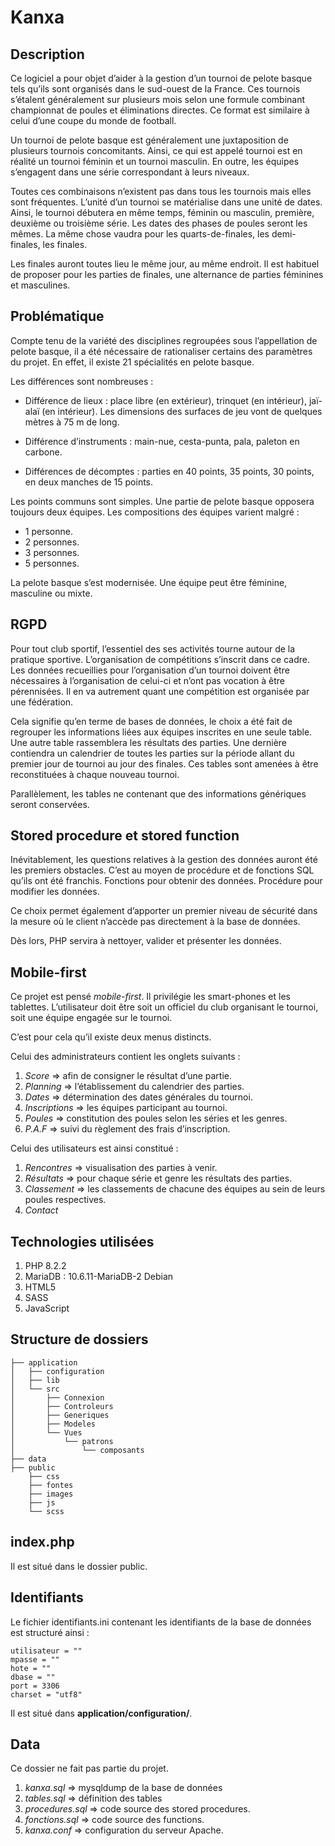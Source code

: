 # Kanxa

## Description

Ce logiciel a pour objet d’aider à la gestion d’un tournoi de pelote basque tels qu’ils sont organisés dans le sud-ouest de la France. Ces tournois s’étalent généralement sur plusieurs mois selon une formule combinant championnat de poules et éliminations directes. Ce format est similaire à celui d’une coupe du monde de football.

Un tournoi de pelote basque est généralement une juxtaposition de plusieurs tournois concomitants. Ainsi, ce qui est appelé tournoi est en réalité un tournoi féminin et un tournoi masculin. En outre, les équipes s’engagent dans une série correspondant à leurs niveaux.

Toutes ces combinaisons n’existent pas dans tous les tournois mais elles sont fréquentes. L’unité d’un tournoi se matérialise dans une unité de dates. Ainsi, le tournoi débutera en même temps, féminin ou masculin, première, deuxième ou troisième série. Les dates des phases de poules seront les mêmes. La même chose vaudra pour les quarts-de-finales, les demi-finales, les finales.

Les finales auront toutes lieu le même jour, au même endroit. Il est habituel de proposer pour les parties de finales, une alternance de parties féminines et masculines. 

## Problématique

Compte tenu de la variété des disciplines regroupées sous l’appellation de pelote basque, il a été nécessaire de rationaliser certains des paramètres du projet. En effet, il existe 21 spécialités en pelote basque.

Les différences sont nombreuses :

- Différence de lieux : place libre (en extérieur), trinquet (en intérieur),  jaï-alaï (en intérieur). Les dimensions des surfaces de jeu vont de quelques mètres à 75 m de long.

- Différence d’instruments :  main-nue, cesta-punta, pala, paleton en carbone.

- Différences de décomptes : parties en 40 points, 35 points, 30 points, en deux manches de 15 points.

Les points communs sont simples. Une partie de pelote basque opposera toujours deux équipes. Les compositions des équipes varient malgré :
- 1 personne.
- 2 personnes.
- 3 personnes.
- 5 personnes.

La pelote basque s’est modernisée. Une équipe peut être féminine, masculine ou mixte.

## RGPD

Pour tout club sportif, l’essentiel des ses activités tourne autour de la pratique sportive. L’organisation de compétitions s’inscrit dans ce cadre.  Les données recueillies pour l’organisation d’un tournoi doivent être nécessaires à l’organisation de celui-ci et n’ont pas vocation à être pérennisées. Il en va autrement quant une compétition est organisée par une fédération.

Cela signifie qu’en terme de bases de données, le choix a été fait de regrouper les informations liées aux équipes inscrites en une seule table. Une autre table rassemblera les résultats des parties. Une dernière contiendra un calendrier de toutes les parties sur la période allant du premier jour de tournoi au jour des finales. Ces tables sont amenées à être reconstituées à chaque nouveau tournoi.

Parallèlement, les tables ne contenant que des informations génériques seront conservées.

## Stored procedure et stored function

Inévitablement, les questions relatives à la gestion des données auront été les premiers obstacles. C’est au moyen de procédure et de fonctions SQL qu’ils ont été franchis. Fonctions pour obtenir des données. Procédure pour modifier les données.

Ce choix permet également d’apporter un premier niveau de sécurité dans la mesure où le client n’accède pas directement à la base de données.

Dès lors, PHP servira à nettoyer, valider et présenter les données. 

## Mobile-first

Ce projet est pensé *mobile-first*. Il privilégie les smart-phones et les tablettes. L’utilisateur doit être soit un officiel du club organisant le tournoi, soit une équipe engagée sur le tournoi.

C’est pour cela qu’il existe deux menus distincts.

Celui des administrateurs contient les onglets suivants :
1. *Score*  => afin de consigner le résultat d’une partie.
2. *Planning*  => l’établissement du calendrier des parties.
3. *Dates*  => détermination des dates générales du tournoi.
4. *Inscriptions* => les équipes participant au tournoi.
5. *Poules*  => constitution des poules selon les séries et les genres.
6. *P.A.F* => suivi du règlement des frais d’inscription.

Celui des utilisateurs est ainsi constitué :

1. *Rencontres* => visualisation des parties à venir.
2. *Résultats* => pour chaque série et genre les résultats des parties.
3. *Classement* => les classements de chacune des équipes au sein de leurs poules respectives.
4. *Contact*

## Technologies utilisées

1. PHP 8.2.2
2. MariaDB : 10.6.11-MariaDB-2 Debian
3. HTML5
4. SASS
5. JavaScript

## Structure de dossiers
```
├── application
│   ├── configuration
│   ├── lib
│   └── src
│       ├── Connexion
│       ├── Controleurs
│       ├── Generiques
│       ├── Modeles
│       └── Vues
│           └── patrons
│               └── composants
├── data
├── public
    ├── css
    ├── fontes
    ├── images
    ├── js
    └── scss
```
## index.php

Il est situé dans le dossier public.

## Identifiants

Le fichier identifiants.ini contenant les identifiants de la base de données est structuré ainsi :

`utilisateur = ""`   
`mpasse = ""`   
`hote = ""`   
`dbase = ""`   
`port = 3306`   
`charset = "utf8"`   

Il est situé dans **application/configuration/**.

## Data

Ce dossier ne fait pas partie du projet.

1. *kanxa.sql* => mysqldump de la base de données
2. *tables.sql* => définition des tables
3. *procedures.sql* => code source des stored procedures.
4. *fonctions.sql* => code source des functions.
5. *kanxa.conf* => configuration du serveur Apache.
